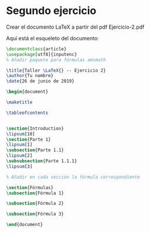 # Segundo ejercicio

Crear el documento LaTeX a partir del pdf Ejercicio-2.pdf

Aquí está el esqueleto del documento:

```latex
\documentclass{article}
\usepackage[utf8]{inputenc}
% Añadir paquete para fórmulas amsmath

\title{Taller \LaTeX{} -- Ejercicio 2}
\author{Tu nombre}
\date{26 de junio de 2019}

\begin{document}

\maketitle

\tableofcontents


\section{Introduction}
\lipsum[10]
\section{Parte 1}
\lipsum[1]
\subsection{Parte 1.1}
\lipsum[2]
\subsubsection{Parte 1.1.1}
\lipsum[3]

% Añadir en cada sección la fórmula correspondiente

\section{Fórmulas}
\subsection{Fórmula 1}

\subsection{Fórmula 2}

\subsection{Fórmula 3}

\end{document}
```
